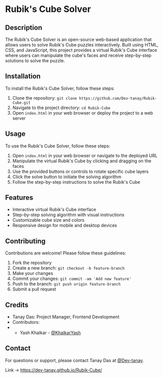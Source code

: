 # Rubik's Cube Solver

## Description

The Rubik's Cube Solver is an open-source web-based application that allows users to solve Rubik's Cube puzzles interactively. Built using HTML, CSS, and JavaScript, this project provides a virtual Rubik's Cube interface where users can manipulate the cube's faces and receive step-by-step solutions to solve the puzzle.

## Installation

To install the Rubik's Cube Solver, follow these steps:

1. Clone the repository: `git clone https://github.com/Dev-tanay/Rubik-Cube.git`
2. Navigate to the project directory: `cd Rubik-Cube`
3. Open `index.html` in your web browser or deploy the project to a web server

## Usage

To use the Rubik's Cube Solver, follow these steps:

1. Open `index.html` in your web browser or navigate to the deployed URL
2. Manipulate the virtual Rubik's Cube by clicking and dragging on the faces
3. Use the provided buttons or controls to rotate specific cube layers
4. Click the solve button to initiate the solving algorithm
5. Follow the step-by-step instructions to solve the Rubik's Cube

## Features

- Interactive virtual Rubik's Cube interface
- Step-by-step solving algorithm with visual instructions
- Customizable cube size and colors
- Responsive design for mobile and desktop devices

## Contributing

Contributions are welcome! Please follow these guidelines:

1. Fork the repository
2. Create a new branch: `git checkout -b feature-branch`
3. Make your changes
4. Commit your changes: `git commit -am 'Add new feature'`
5. Push to the branch: `git push origin feature-branch`
6. Submit a pull request


## Credits

- Tanay Das: Project Manager, Frontend Development
- Contributors:
- - Yash Khalkar - [@KhalkarYash](https://github.com/KhalkarYash)
## Contact

For questions or support, please contact Tanay Das at [@Dev-tanay](https://github.com/Dev-tanay/Rubik-Cube).

Link -> https://dev-tanay.github.io/Rubik-Cube/
